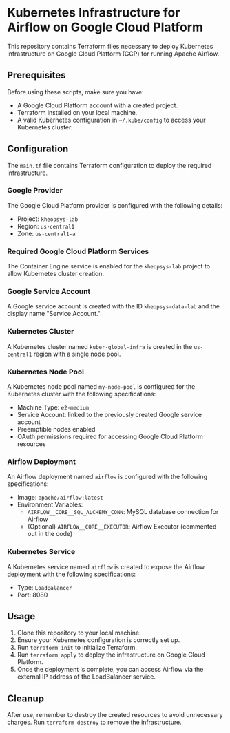 # Kubernetes Infrastructure for Airflow on Google Cloud Platform

This repository contains Terraform files necessary to deploy Kubernetes infrastructure on Google Cloud Platform (GCP) for running Apache Airflow.

## Prerequisites

Before using these scripts, make sure you have:

- A Google Cloud Platform account with a created project.
- Terraform installed on your local machine.
- A valid Kubernetes configuration in `~/.kube/config` to access your Kubernetes cluster.

## Configuration

The `main.tf` file contains Terraform configuration to deploy the required infrastructure.

### Google Provider

The Google Cloud Platform provider is configured with the following details:

- Project: `kheopsys-lab`
- Region: `us-central1`
- Zone: `us-central1-a`

### Required Google Cloud Platform Services

The Container Engine service is enabled for the `kheopsys-lab` project to allow Kubernetes cluster creation.

### Google Service Account

A Google service account is created with the ID `kheopsys-data-lab` and the display name "Service Account."

### Kubernetes Cluster

A Kubernetes cluster named `kuber-global-infra` is created in the `us-central1` region with a single node pool.

### Kubernetes Node Pool

A Kubernetes node pool named `my-node-pool` is configured for the Kubernetes cluster with the following specifications:

- Machine Type: `e2-medium`
- Service Account: linked to the previously created Google service account
- Preemptible nodes enabled
- OAuth permissions required for accessing Google Cloud Platform resources

### Airflow Deployment

An Airflow deployment named `airflow` is configured with the following specifications:

- Image: `apache/airflow:latest`
- Environment Variables:
  - `AIRFLOW__CORE__SQL_ALCHEMY_CONN`: MySQL database connection for Airflow
  - (Optional) `AIRFLOW__CORE__EXECUTOR`: Airflow Executor (commented out in the code)

### Kubernetes Service

A Kubernetes service named `airflow` is created to expose the Airflow deployment with the following specifications:

- Type: `LoadBalancer`
- Port: 8080

## Usage

1. Clone this repository to your local machine.
2. Ensure your Kubernetes configuration is correctly set up.
3. Run `terraform init` to initialize Terraform.
4. Run `terraform apply` to deploy the infrastructure on Google Cloud Platform.
5. Once the deployment is complete, you can access Airflow via the external IP address of the LoadBalancer service.

## Cleanup

After use, remember to destroy the created resources to avoid unnecessary charges. Run `terraform destroy` to remove the infrastructure.

